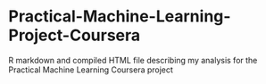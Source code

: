 # Practical-Machine-Learning-Project-Coursera
R markdown and compiled HTML file describing my analysis for the Practical Machine Learning Coursera project
